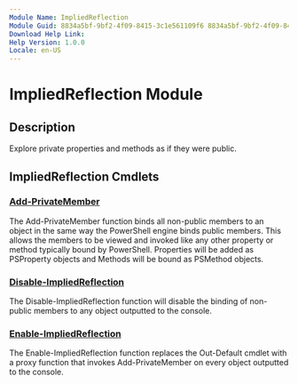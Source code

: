 ```yaml
---
Module Name: ImpliedReflection
Module Guid: 8834a5bf-9bf2-4f09-8415-3c1e561109f6 8834a5bf-9bf2-4f09-8415-3c1e561109f6
Download Help Link:
Help Version: 1.0.0
Locale: en-US
---
```


# ImpliedReflection Module

## Description

Explore private properties and methods as if they were public.

## ImpliedReflection Cmdlets

### [Add-PrivateMember](Add-PrivateMember.md)

The Add-PrivateMember function binds all non-public members to an object in the same way the PowerShell engine binds public members. This allows the members to be viewed and invoked like any other property or method typically bound by PowerShell.  Properties will be added as PSProperty objects and Methods will be bound as PSMethod objects.

### [Disable-ImpliedReflection](Disable-ImpliedReflection.md)

The Disable-ImpliedReflection function will disable the binding of non-public members to any object outputted to the console.

### [Enable-ImpliedReflection](Enable-ImpliedReflection.md)

The Enable-ImpliedReflection function replaces the Out-Default cmdlet with a proxy function that invokes Add-PrivateMember on every object outputted to the console.
